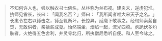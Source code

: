 > 不知何许人也，尝以触衣书七佛名，丛林称为兰布视。建炎末，逆虏犯淮。执师见酋长，长曰：​「闻我名否？​」师曰：​「我所闻者唯大宋天子之名。​」长恚令左右以锤击之，锤至辄断坏，长惊异，延麾下敬事之。经旬师索薪自焚，无敢供者，亲拾薪成龛。怡然端坐，烟焰一起，流光四腾。虏跪伏多灼肤者，火绝得五色舍利，并灵骨北归，所执僧尼悉听自便。和人至今咏之。



